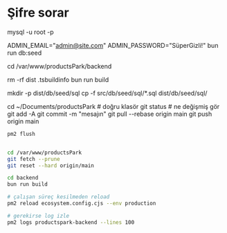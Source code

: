 

# Şifre sorar
mysql -u root -p

ADMIN_EMAIL="admin@site.com" ADMIN_PASSWORD="SüperGizli!" bun run db:seed


cd /var/www/productsPark/backend

rm -rf dist .tsbuildinfo
bun run build

mkdir -p dist/db/seed/sql
cp -f src/db/seed/sql/*.sql dist/db/seed/sql/


cd ~/Documents/productsPark   # doğru klasör
git status                    # ne değişmiş gör
git add -A
git commit -m "mesajın"
git pull --rebase origin main
git push origin main


```sh
pm2 flush


cd /var/www/productsPark
git fetch --prune
git reset --hard origin/main

cd backend
bun run build

# çalışan süreç kesilmeden reload
pm2 reload ecosystem.config.cjs --env production

# gerekirse log izle
pm2 logs productspark-backend --lines 100

```



